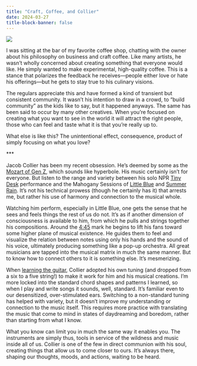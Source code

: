 ```yaml
---
title: "Craft, Coffee, and Collier"
date: 2024-03-27
title-block-banner: false
---
```


![](https://substackcdn.com/image/fetch/w_1456,c_limit,f_webp,q_auto:good,fl_progressive:steep/https%3A%2F%2Fsubstack-post-media.s3.amazonaws.com%2Fpublic%2Fimages%2F10462807-8d1b-44c6-baef-db94cd4e739c_1200x1800.jpeg)

I was sitting at the bar of my favorite coffee shop, chatting with the owner about his philosophy on business and craft coffee. Like many artists, he wasn’t wholly concerned about creating something that everyone would like. He simply wanted to make experimental, high-quality coffee. This is a stance that polarizes the feedback he receives—people either love or hate his offerings—but he gets to stay true to his culinary visions.

The regulars appreciate this and have formed a kind of transient but consistent community. It wasn’t his intention to draw in a crowd, to “build community” as the kids like to say, but it happened anyways. The same has been said to occur by many other creatives. When you’re focused on creating what you want to see in the world it will attract the right people, those who can feel and taste what it is that you’re really up to.

What else is like this? The unintentional effect, consequence, product of simply focusing on what you love?

\*\*\*

Jacob Collier has been my recent obsession. He’s deemed by some as the [Mozart of Gen Z](https://www.youtube.com/watch?v=y7rvDA3MARk), which sounds like hyperbole. His music certainly isn’t for everyone. But listen to the range and variety between his solo NPR [Tiny Desk](https://www.youtube.com/watch?v=mJR6XSSKi-g) performance and the Mahogany Sessions of [Little Blue](https://www.youtube.com/watch?v=IQvzX0Z3HE4) and [Summer Rain](https://www.youtube.com/watch?v=QMVMtxmUjFc). It’s not his technical prowess (though he certainly has it) that arrests me, but rather his use of harmony and connection to the musical whole.

Watching him perform, especially in Little Blue, one gets the sense that he sees and feels things the rest of us do not. It’s as if another dimension of consciousness is available to him, from which he pulls and strings together his compositions. Around the [4:45](https://youtu.be/IQvzX0Z3HE4?feature=shared&t=285) mark he begins to lift his fans toward some higher plane of musical existence. He guides them to feel and visualize the relation between notes using only his hands and the sound of his voice, ultimately producing something like a pop-up orchestra. All great musicians are tapped into the musical matrix in much the same manner. But to know how to connect others to it is something else. It’s mesmerizing.

When [learning the guitar](https://www.youtube.com/watch?v=WknTbYOet4c), Collier adopted his own tuning (and dropped from a six to a five string!) to make it work for him and his musical creations. I’m more locked into the standard chord shapes and patterns I learned, so when I play and write songs it sounds, well, standard. It’s familiar even to our desensitized, over-stimulated ears. Switching to a non-standard tuning has helped with variety, but it doesn’t improve my understanding or connection to the music itself. This requires more practice with translating the music that come to mind in states of daydreaming and boredom, rather than starting from what I know.

What you know can limit you in much the same way it enables you. The instruments are simply thus, tools in service of the wildness and music inside all of us. Collier is one of the few in direct communion with his soul, creating things that allow us to come closer to ours. It’s always there, shaping our thoughts, moods, and actions, waiting to be heard.
